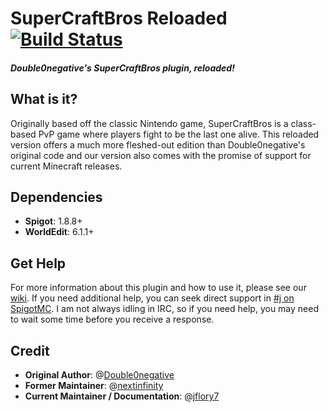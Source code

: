 # SuperCraftBros Reloaded [![Build Status](https://travis-ci.org/CrystalCraftMC/CrystalCraftBros.svg?branch=master)](https://travis-ci.org/CrystalCraftMC/CrystalCraftBros)

##### Double0negative's SuperCraftBros plugin, reloaded!


## What is it?

Originally based off the classic Nintendo game, SuperCraftBros is a class-based PvP game where players fight to be the last one alive. This reloaded version offers a much more fleshed-out edition than Double0negative's original code and our version also comes with the promise of support for current Minecraft releases.


## Dependencies

* **Spigot**: 1.8.8+
* **WorldEdit**: 6.1.1+


## Get Help

For more information about this plugin and how to use it, please see our [wiki](https://github.com/jflory7/SuperCraftBros/wiki). If you need additional help, you can seek direct support in [#j on SpigotMC](https://irc.spi.gt/iris/?channels=j). I am not always idling in IRC, so if you need help, you may need to wait some time before you receive a response.


## Credit

* **Original Author**: @[Double0negative](https://github.com/Double0negative/)
* **Former Maintainer**: @[nextinfinity](https://github.com/nextinfinity/)
* **Current Maintainer / Documentation**: @[jflory7](https://github.com/jflory7/)
